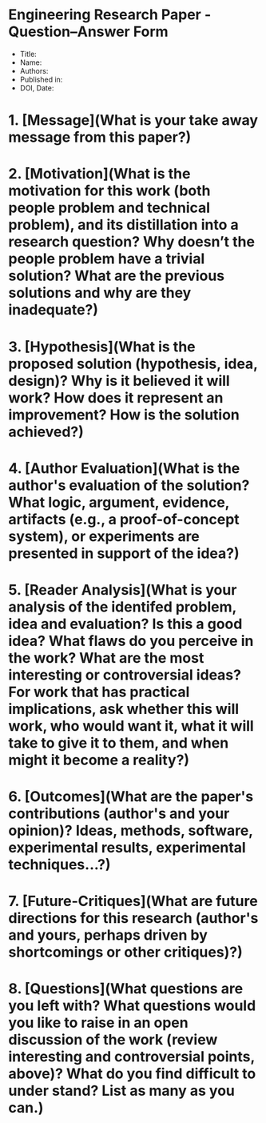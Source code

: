 
# Engineering Research Paper - Question–Answer Form

+ Title:
+ Name:
+ Authors:
+ Published in:
+ DOI, Date: 

# 1. [Message](What is your take away message from this paper?)

# 2. [Motivation](What is the motivation for this work (both people problem and technical problem), and its distillation into a research question? Why doesn’t the people problem have a trivial solution? What are the previous solutions and why are they inadequate?)

# 3. [Hypothesis](What is the proposed solution (hypothesis, idea, design)? Why is it believed it will work? How does it represent an improvement? How is the solution achieved?)

# 4. [Author Evaluation](What is the author's evaluation of the solution? What logic, argument, evidence, artifacts (e.g., a proof-of-concept system), or experiments are presented in support of the idea?)

# 5. [Reader Analysis](What is your analysis of the identifed problem, idea and evaluation? Is this a good idea? What flaws do you perceive in the work? What are the most interesting or controversial ideas? For work that has practical implications, ask whether this will work, who would want it, what it will take to give it to them, and when might it become a reality?)

# 6. [Outcomes](What are the paper's contributions (author's and your opinion)? Ideas, methods, software, experimental results, experimental techniques...?)

# 7. [Future-Critiques](What are future directions for this research (author's and yours, perhaps driven by shortcomings or other critiques)?)

# 8. [Questions](What questions are you left with? What questions would you like to raise in an open discussion of the work (review interesting and controversial points, above)? What do you find difficult to under stand? List as many as you can.)

